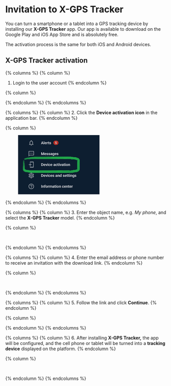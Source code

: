 # Invitation to X-GPS Tracker

You can turn a smartphone or a tablet into a GPS tracking device by installing our **X-GPS Tracker** app. Our app is available to download on the Google Play and iOS App Store and is absolutely free.

The activation process is the same for both iOS and Android devices.

## X-GPS Tracker activation

{% columns %}
{% column %}
1. Login to the user account
{% endcolumn %}

{% column %}

{% endcolumn %}
{% endcolumns %}

{% columns %}
{% column %}
2. Click the **Device activation icon** in the application bar.
{% endcolumn %}

{% column %}
<figure><img src="attachments/image-20250304-171019.png" alt=""><figcaption></figcaption></figure>


{% endcolumn %}
{% endcolumns %}

{% columns %}
{% column %}
3. Enter the object name, e.g. _My phone_, and select the **X-GPS Tracker** model.
{% endcolumn %}

{% column %}
<figure><img src="https://www.navixy.com/wp-content/uploads/2019/11/chrome_2019-11-27_15-27-49.png" alt=""><figcaption></figcaption></figure>
{% endcolumn %}
{% endcolumns %}

{% columns %}
{% column %}
4. Enter the email address or phone number to receive an invitation with the download link.
{% endcolumn %}

{% column %}
<figure><img src="https://www.navixy.com/wp-content/uploads/2019/06/invite.jpg" alt=""><figcaption></figcaption></figure>


{% endcolumn %}
{% endcolumns %}

{% columns %}
{% column %}
5. Follow the link and click **Continue**.
{% endcolumn %}

{% column %}

{% endcolumn %}
{% endcolumns %}

{% columns %}
{% column %}
6. After installing **X-GPS Tracker,** the app will be configured, and the cell phone or tablet will be turned into a **tracking device** displayed on the platform.
{% endcolumn %}

{% column %}
<figure><img src="https://www.navixy.com/wp-content/uploads/2021/03/chrome_q37t9e0ltx-331x600.png" alt=""><figcaption></figcaption></figure>


{% endcolumn %}
{% endcolumns %}
